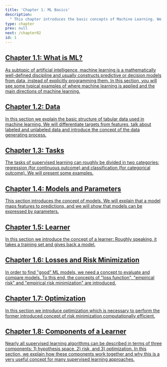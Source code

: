 ```yaml
---
title: 'Chapter 1: ML Basics'
description:
  " This chapter introduces the basic concepts of Machine Learning. We focus on supervised learning, explain the difference between regression and classification, show how to evaluate and compare Machine Learning models and formalize the concept of learning."
type: chapter
prev: null
next: /chapter02
id: 1
---
```



<section class="c72e2d57">
  <h2 class="_5e0ebe7a">
  <a class="_46224d00 _7e2d93b5" href="/chapter01-01-basics-whatisml">Chapter 1.1: What is ML?</a>

  </h2>
  <p class="de526628">
  <a class="_46224d00 _7e2d93b5" href="/chapter01-01-basics-whatisml"> As subtopic of artificial intelligence, machine learning is a mathematically well-defined discipline and usually constructs predictive or decision models from data, instead of explicitly programming them. In this section, you will see some typical examples of where machine learning is applied and the main directions of machine learning.</a>
  </p>
</section>





<section class="c72e2d57">
  <h2 class="_5e0ebe7a">
  <a class="_46224d00 _7e2d93b5" href="/chapter01-02-basics-data">Chapter 1.2: Data</a>

  </h2>
  <p class="de526628">
  <a class="_46224d00 _7e2d93b5" href="/chapter01-02-basics-data"> In this section we explain the basic structure of tabular data used in machine learning. We will differentiate targets from features, talk about labeled and unlabeled data and introduce the concept of the data generating process.</a>
  </p>
</section>





<section class="c72e2d57">
  <h2 class="_5e0ebe7a">
  <a class="_46224d00 _7e2d93b5" href="/chapter01-03-basics-tasks">Chapter 1.3: Tasks</a>

  </h2>
  <p class="de526628">
  <a class="_46224d00 _7e2d93b5" href="/chapter01-03-basics-tasks"> The tasks of supervised learning can roughly be divided in two categories: regression (for continuous outcome) and classification (for categorical outcome). We will present some examples.</a>
  </p>
</section>





<section class="c72e2d57">
  <h2 class="_5e0ebe7a">
  <a class="_46224d00 _7e2d93b5" href="/chapter01-04-basics-models-parameters">Chapter 1.4: Models and Parameters</a>

  </h2>
  <p class="de526628">
  <a class="_46224d00 _7e2d93b5" href="/chapter01-04-basics-models-parameters"> This section introduces the concept of models. We will explain that a model maps features to predictions, and we will show that models can be expressed by parameters.</a>
  </p>
</section>





<section class="c72e2d57">
  <h2 class="_5e0ebe7a">
  <a class="_46224d00 _7e2d93b5" href="/chapter01-05-basics-learner">Chapter 1.5: Learner</a>

  </h2>
  <p class="de526628">
  <a class="_46224d00 _7e2d93b5" href="/chapter01-05-basics-learner"> In this section we introduce the concept of a learner: Roughly speaking, it takes a training set and gives back a model.</a>
  </p>
</section>





<section class="c72e2d57">
  <h2 class="_5e0ebe7a">
  <a class="_46224d00 _7e2d93b5" href="/chapter01-06-basics-riskminimization">Chapter 1.6: Losses and Risk Minimization</a>

  </h2>
  <p class="de526628">
  <a class="_46224d00 _7e2d93b5" href="/chapter01-06-basics-riskminimization"> In order to find "good" ML models, we need a concept to evaluate and compare models. To this end, the concepts of "loss function", "empirical risk" and "empirical risk minimization" are introduced.</a>
  </p>
</section>





<section class="c72e2d57">
  <h2 class="_5e0ebe7a">
  <a class="_46224d00 _7e2d93b5" href="/chapter01-07-basics-optimization">Chapter 1.7: Optimization</a>

  </h2>
  <p class="de526628">
  <a class="_46224d00 _7e2d93b5" href="/chapter01-07-basics-optimization"> In this section we introduce optimization which is necessary to perform the former introduced concept of risk minimization computationally efficient.</a>
  </p>
</section>





<section class="c72e2d57">
  <h2 class="_5e0ebe7a">
  <a class="_46224d00 _7e2d93b5" href="/chapter01-08-basics-learnercomponents-hro">Chapter 1.8: Components of a Learner</a>

  </h2>
  <p class="de526628">
  <a class="_46224d00 _7e2d93b5" href="/chapter01-08-basics-learnercomponents-hro"> Nearly all supervised learning algorithms can be described in terms of three components: 1) hypothesis space, 2) risk, and 3) optimization. In this section, we explain how these components work together and why this is a very useful concept for many supervised learning approaches.</a>
  </p>
</section>




